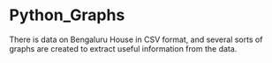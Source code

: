 # Python_Graphs
There is data on Bengaluru House in CSV format, and several sorts of graphs are created to extract useful information from the data.
